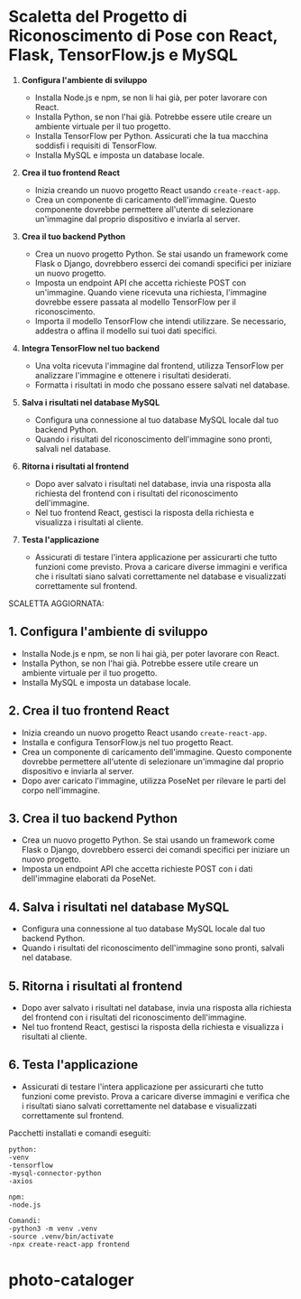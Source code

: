 # Scaletta del Progetto di Riconoscimento di Pose con React, Flask, TensorFlow.js e MySQL

1. **Configura l'ambiente di sviluppo**
   - Installa Node.js e npm, se non li hai già, per poter lavorare con React.
   - Installa Python, se non l'hai già. Potrebbe essere utile creare un ambiente virtuale per il tuo progetto.
   - Installa TensorFlow per Python. Assicurati che la tua macchina soddisfi i requisiti di TensorFlow.
   - Installa MySQL e imposta un database locale.

2. **Crea il tuo frontend React**
   - Inizia creando un nuovo progetto React usando `create-react-app`.
   - Crea un componente di caricamento dell'immagine. Questo componente dovrebbe permettere all'utente di selezionare un'immagine dal proprio dispositivo e inviarla al server.

3. **Crea il tuo backend Python**
   - Crea un nuovo progetto Python. Se stai usando un framework come Flask o Django, dovrebbero esserci dei comandi specifici per iniziare un nuovo progetto.
   - Imposta un endpoint API che accetta richieste POST con un'immagine. Quando viene ricevuta una richiesta, l'immagine dovrebbe essere passata al modello TensorFlow per il riconoscimento.
   - Importa il modello TensorFlow che intendi utilizzare. Se necessario, addestra o affina il modello sui tuoi dati specifici.

4. **Integra TensorFlow nel tuo backend**
   - Una volta ricevuta l'immagine dal frontend, utilizza TensorFlow per analizzare l'immagine e ottenere i risultati desiderati.
   - Formatta i risultati in modo che possano essere salvati nel database.

5. **Salva i risultati nel database MySQL**
   - Configura una connessione al tuo database MySQL locale dal tuo backend Python.
   - Quando i risultati del riconoscimento dell'immagine sono pronti, salvali nel database.

6. **Ritorna i risultati al frontend**
   - Dopo aver salvato i risultati nel database, invia una risposta alla richiesta del frontend con i risultati del riconoscimento dell'immagine.
   - Nel tuo frontend React, gestisci la risposta della richiesta e visualizza i risultati al cliente.

7. **Testa l'applicazione**
   - Assicurati di testare l'intera applicazione per assicurarti che tutto funzioni come previsto. Prova a caricare diverse immagini e verifica che i risultati siano salvati correttamente nel database e visualizzati correttamente sul frontend.

SCALETTA AGGIORNATA:

## 1. Configura l'ambiente di sviluppo
- Installa Node.js e npm, se non li hai già, per poter lavorare con React.
- Installa Python, se non l'hai già. Potrebbe essere utile creare un ambiente virtuale per il tuo progetto.
- Installa MySQL e imposta un database locale.

## 2. Crea il tuo frontend React
- Inizia creando un nuovo progetto React usando `create-react-app`.
- Installa e configura TensorFlow.js nel tuo progetto React.
- Crea un componente di caricamento dell'immagine. Questo componente dovrebbe permettere all'utente di selezionare un'immagine dal proprio dispositivo e inviarla al server.
- Dopo aver caricato l'immagine, utilizza PoseNet per rilevare le parti del corpo nell'immagine.

## 3. Crea il tuo backend Python
- Crea un nuovo progetto Python. Se stai usando un framework come Flask o Django, dovrebbero esserci dei comandi specifici per iniziare un nuovo progetto.
- Imposta un endpoint API che accetta richieste POST con i dati dell'immagine elaborati da PoseNet.

## 4. Salva i risultati nel database MySQL
- Configura una connessione al tuo database MySQL locale dal tuo backend Python.
- Quando i risultati del riconoscimento dell'immagine sono pronti, salvali nel database.

## 5. Ritorna i risultati al frontend
- Dopo aver salvato i risultati nel database, invia una risposta alla richiesta del frontend con i risultati del riconoscimento dell'immagine.
- Nel tuo frontend React, gestisci la risposta della richiesta e visualizza i risultati al cliente.

## 6. Testa l'applicazione
- Assicurati di testare l'intera applicazione per assicurarti che tutto funzioni come previsto. Prova a caricare diverse immagini e verifica che i risultati siano salvati correttamente nel database e visualizzati correttamente sul frontend.


Pacchetti installati e comandi eseguiti:

    python:
    -venv
    -tensorflow
    -mysql-connector-python
    -axios

    npm:
    -node.js

    Comandi:
    -python3 -m venv .venv
    -source .venv/bin/activate
    -npx create-react-app frontend

# photo-cataloger
